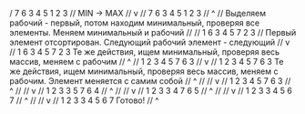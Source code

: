 / 7 6 3 4 5 1 2 3
// MIN -> MAX
// v
// 7 6 3 4 5 1 2 3
//           ^
// Выделяем рабочий - первый, потом находим минимальный, проверяя все элементы. Меняем минимальный и рабочий
//
// 1 6 3 4 5 7 2 3
// Первый элемент отсортирован. Следующий рабочий элемент - следующий
//   v
// 1 6 3 4 5 7 2 3  Те же действия, ищем минимальный, проверяя весь массив, меняем с рабочим
//             ^
// 1 2 3 4 5 7 6 3
//     v
// 1 2 3 4 5 7 6 3  Те же действия, ищем минимальный, проверяя весь массив, меняем с рабочим. Элемент меняется с самим собой
//     ^
//
//       v
// 1 2 3 4 5 7 6 3
//               ^
//
//         v
// 1 2 3 3 5 7 6 4
//               ^
//
//           v
// 1 2 3 3 4 7 6 5
//               ^
//
//             v
// 1 2 3 3 4 5 6 7
//               ^
//
//               v
// 1 2 3 3 4 5 6 7  Готово!
//               ^